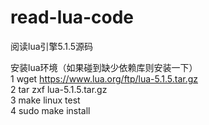 # read-lua-code
阅读lua引擎5.1.5源码

安装lua环境（如果碰到缺少依赖库则安装一下） <br/>
1 wget https://www.lua.org/ftp/lua-5.1.5.tar.gz <br/>
2 tar zxf lua-5.1.5.tar.gz <br/>
3 make linux test <br/>
4 sudo make install <br/>
